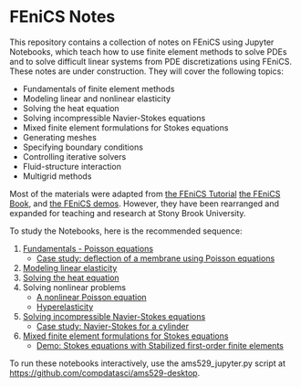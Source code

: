 # FEniCS Notes

This repository contains a collection of notes on FEniCS using Jupyter Notebooks, which teach how to use finite element methods to solve PDEs and to solve difficult linear systems from PDE discretizations using FEniCS. These notes are under construction. They will cover the following topics:
 - Fundamentals of finite element methods
 - Modeling linear and nonlinear elasticity
 - Solving the heat equation
 - Solving incompressible Navier-Stokes equations
 - Mixed finite element formulations for Stokes equations
 - Generating meshes
 - Specifying boundary conditions
 - Controlling iterative solvers
 - Fluid-structure interaction
 - Multigrid methods

Most of the materials were adapted from [the FEniCS Tutorial](https://fenicsproject.org/tutorial/) [the FEniCS Book](https://fenicsproject.org/book/), and [the FEniCS demos](https://bitbucket.org/fenics-project/dolfin/src/master/demo/documented/?at=master). However, they have been rearranged and expanded for teaching and research at Stony Brook University. 

To study the Notebooks, here is the recommended sequence:
 1. [Fundamentals - Poisson equations](notebooks/poisson.ipynb)
    - [Case study: deflection of a membrane using Poisson equations](notebooks/poisson_membrane.ipynb)
 2. [Modeling linear elasticity](notebooks/elasticity.ipynb)
 3. [Solving the heat equation](notebooks/heat-equation.ipynb)
 4. Solving nonlinear problems
    - [A nonlinear Poisson equation](notebooks/nonlinear_poisson.ipynb)
    - [Hyperelasticity](notebooks/hyperelasticity.ipynb)
 5. [Solving incompressible Navier-Stokes equations](notebooks/navier_stokes.ipynb)
    - [Case study: Navier-Stokes for a cylinder](notebooks/navier_stokes_cylinder.ipynb)
 6. [Mixed finite element formulations for Stokes equations](notebooks/Stokes_equations.ipynb)
    - [Demo: Stokes equations with Stabilized first-order finite elements](notebooks/Stokes_equations_stabilized.ipynb)

To run these notebooks interactively, use the ams529_jupyter.py script at https://github.com/compdatasci/ams529-desktop.
